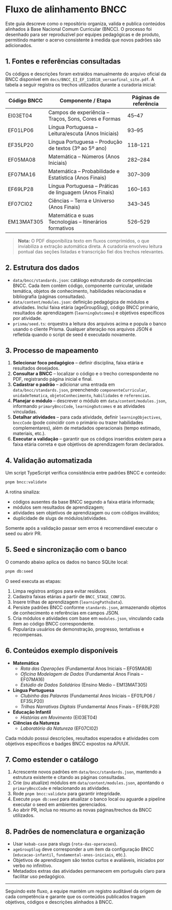 # Fluxo de alinhamento BNCC

Este guia descreve como o repositório organiza, valida e publica conteúdos alinhados à Base Nacional Comum Curricular (BNCC). O processo foi desenhado para ser reproduzível por equipes pedagógicas e de produto, permitindo manter o acervo consistente à medida que novos padrões são adicionados.

## 1. Fontes e referências consultadas

Os códigos e descrições foram extraídos manualmente do arquivo oficial da BNCC disponível em `docs/BNCC_EI_EF_110518_versaofinal_site.pdf`. A tabela a seguir registra os trechos utilizados durante a curadoria inicial:

| Código BNCC   | Componente / Etapa                                       | Páginas de referência |
| ------------- | -------------------------------------------------------- | --------------------- |
| EI03ET04      | Campos de experiência – Traços, Sons, Cores e Formas     | 45–47                 |
| EF01LP06      | Língua Portuguesa – Leitura/escuta (Anos Iniciais)       | 93–95                 |
| EF35LP20      | Língua Portuguesa – Produção de textos (3º ao 5º ano)    | 118–121               |
| EF05MA08      | Matemática – Números (Anos Iniciais)                     | 282–284               |
| EF07MA16      | Matemática – Probabilidade e Estatística (Anos Finais)   | 307–309               |
| EF69LP28      | Língua Portuguesa – Práticas de linguagem (Anos Finais)  | 160–163               |
| EF07CI02      | Ciências – Terra e Universo (Anos Finais)                | 343–345               |
| EM13MAT305    | Matemática e suas Tecnologias – Itinerários formativos   | 526–529               |

> **Nota:** O PDF disponibiliza texto em fluxos comprimidos, o que inviabiliza a extração automática direta. A curadoria envolveu leitura pontual das seções listadas e transcrição fiel dos trechos relevantes.

## 2. Estrutura dos dados

- `data/bncc/standards.json`: catálogo estruturado de competências BNCC. Cada item contém código, componente curricular, unidade temática, objetos de conhecimento, habilidades relacionadas e bibliografia (páginas consultadas).
- `data/content/modules.json`: definição pedagógica de módulos e atividades. Inclui faixa etária (ageGroupSlug), código BNCC primário, resultados de aprendizagem (`learningOutcomes`) e objetivos específicos por atividade.
- `prisma/seed.ts`: orquestra a leitura dos arquivos acima e popula o banco usando o cliente Prisma. Qualquer alteração nos arquivos JSON é refletida quando o script de seed é executado novamente.

## 3. Processo de mapeamento

1. **Selecionar foco pedagógico** – definir disciplina, faixa etária e resultados desejados.
2. **Consultar a BNCC** – localizar o código e o trecho correspondente no PDF, registrando página inicial e final.
3. **Cadastrar o padrão** – adicionar uma entrada em `data/bncc/standards.json`, preenchendo `componenteCurricular`, `unidadeTematica`, `objetoConhecimento`, `habilidades` e `referencias`.
4. **Planejar o módulo** – descrever o módulo em `data/content/modules.json`, informando `primaryBnccCode`, `learningOutcomes` e as atividades vinculadas.
5. **Detalhar atividades** – para cada atividade, definir `learningObjectives`, `bnccCode` (pode coincidir com o primário ou trazer habilidades complementares), além de metadados operacionais (tempo estimado, materiais, etc.).
6. **Executar a validação** – garantir que os códigos inseridos existem para a faixa etária correta e que objetivos de aprendizagem foram declarados.

## 4. Validação automatizada

Um script TypeScript verifica consistência entre padrões BNCC e conteúdo:

```bash
pnpm bncc:validate
```

A rotina sinaliza:
- códigos ausentes da base BNCC segundo a faixa etária informada;
- módulos sem resultados de aprendizagem;
- atividades sem objetivos de aprendizagem ou com códigos inválidos;
- duplicidade de slugs de módulos/atividades.

Somente após a validação passar sem erros é recomendável executar o seed ou abrir PR.

## 5. Seed e sincronização com o banco

O comando abaixo aplica os dados no banco SQLite local:

```bash
pnpm db:seed
```

O seed executa as etapas:
1. Limpa registros antigos para evitar resíduos.
2. Cadastra faixas etárias a partir de `BNCC_STAGE_CONFIG`.
3. Insere trilhas de aprendizagem (`learningPathsData`).
4. Persiste padrões BNCC conforme `standards.json`, armazenando objetos de conhecimento e referências em campos JSON.
5. Cria módulos e atividades com base em `modules.json`, vinculando cada item ao código BNCC correspondente.
6. Populariza usuários de demonstração, progresso, tentativas e recompensas.

## 6. Conteúdos exemplo disponíveis

- **Matemática**
  - *Rota das Operações* (Fundamental Anos Iniciais – EF05MA08)
  - *Oficina Modelagem de Dados* (Fundamental Anos Finais – EF07MA16)
  - *Estúdio de Dados Solidários* (Ensino Médio – EM13MAT305)
- **Língua Portuguesa**
  - *Clubinho das Palavras* (Fundamental Anos Iniciais – EF01LP06 / EF35LP20)
  - *Trilhas Narrativas Digitais* (Fundamental Anos Finais – EF69LP28)
- **Educação Infantil**
  - *Histórias em Movimento* (EI03ET04)
- **Ciências da Natureza**
  - *Laboratório da Natureza* (EF07CI02)

Cada módulo possui descrições, resultados esperados e atividades com objetivos específicos e badges BNCC expostos na API/UX.

## 7. Como estender o catálogo

1. Acrescente novos padrões em `data/bncc/standards.json`, mantendo a estrutura existente e citando as páginas consultadas.
2. Crie (ou atualize) módulos em `data/content/modules.json`, apontando o `primaryBnccCode` e relacionando as atividades.
3. Rode `pnpm bncc:validate` para garantir integridade.
4. Execute `pnpm db:seed` para atualizar o banco local ou aguarde a pipeline executar o seed em ambientes gerenciados.
5. Ao abrir PR, inclua no resumo as novas páginas/trechos da BNCC utilizados.

## 8. Padrões de nomenclatura e organização

- Usar `kebab-case` para slugs (`rota-das-operacoes`).
- `ageGroupSlug` deve corresponder a um item da configuração BNCC (`educacao-infantil`, `fundamental-anos-iniciais`, etc.).
- Objetivos de aprendizagem são textos curtos e avaliáveis, iniciados por verbo no infinitivo.
- Metadados extras das atividades permanecem em português claro para facilitar uso pedagógico.

---

Seguindo este fluxo, a equipe mantém um registro auditável da origem de cada competência e garante que os conteúdos publicados tragam objetivos, códigos e descrições alinhados à BNCC.
